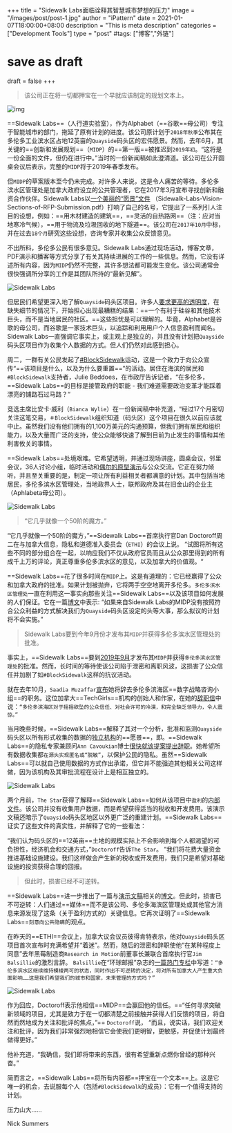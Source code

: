 +++
title = "Sidewalk Labs面临诠释其智慧城市梦想的压力"
image = "/images/post/post-1.jpg"
author = "iPattern"
date = 2021-01-07T18:00:00+08:00
description = "This is meta description"
categories = ["Development Tools"]
type = "post"
#tags: ["博客","外链"]
# save as draft
draft = false
+++


> 该公司正在将一切都押宝在一个早就应该制定的规划文本上。



![img](https://o.aolcdn.com/images/dims?quality=85&image_uri=https%3A%2F%2Fo.aolcdn.com%2Fimages%2Fdims%3Fresize%3D2000%252C2000%252Cshrink%26image_uri%3Dhttps%253A%252F%252Fs.yimg.com%252Fos%252Fcreatr-uploaded-images%252F2019-04%252Fc926ad20-56e7-11e9-967e-671fa2b46ad1%26client%3Da1acac3e1b3290917d92%26signature%3D34e243f1f8dd30998bf8bc5e8681344b675ba424&client=amp-blogside-v2&signature=612deb0edb834504cd14dbdc16c9bb7ff4dc8e3b)



==Sidewalk Labs==（人行道实验室），作为Alphabet（==谷歌==母公司）专注于智能城市的部门，拖延了原有计划的进度。该公司原计划于`2018年秋季`公布其在多伦多工业滨水区占地12英亩的`Quayside`码头区的宏伟愿景。然而，去年6月，其关键的==创新和发展规划==（`MIDP`）的==第一版==被推迟到`2019年初`。“这将是一份全面的文件，但仍在进行中。”当时的一份新闻稿如此澄清道。该公司在公开圆桌会议后表示，完整的`MIDP`将于2019年春季发布。

但`MIDP`的草案版本至今仍未完成。对许多人来说，这是令人痛苦的等待。多伦多滨水区管理处是加拿大政府设立的公共管理者，它在2017年3月宣布寻找创新和融资合作伙伴。Sidewalk Labs以[一个美丽的“愿景”文件](https://sidewalktoronto.ca/wp-content/uploads/2017/10/Sidewalk-Labs-Vision-Sections-of-RFP-Submission.pdf) （Sidewalk-Labs-Vision-Sections-of-RFP-Submission.pdf）打响了自己的名号，它提出了一系列引人注目的设想，例如：==用木材建造的建筑==，==灵活的自热路网==（注：应对当地寒冷气候），==用于物流及垃圾回收的地下隧道==。该公司在`2017年10月`中标，并在过去`18个月`研究这些设想，咨询专家并收集公众反馈意见。

不出所料，多伦多公民有很多意见。Sidewalk Labs通过现场活动，博客文章，PDF演示和播客等方式分享了有关其持续进展的工作的一些信息。然而，它没有详述所有内容，因为`MIDP`仍然不完整，其许多想法都可能发生变化。该公司通常会很快强调所分享的工作是其团队所持的“最新见解”。

![Sidewalk Labs](https://o.aolcdn.com/images/dims?resize=2000%2C2000%2Cshrink&image_uri=https%3A%2F%2Fs.yimg.com%2Fos%2Fcreatr-uploaded-images%2F2019-04%2Fab426f50-56e8-11e9-9ffb-5c884f09dab2&client=a1acac3e1b3290917d92&signature=d6fe7b0f0ef25f0b2118ae243ca0a45e3c69337b)

但居民们希望更深入地了解`Quayside`码头区项目。许多人[要求更高的透明度](https://www.bbc.co.uk/news/world-us-canada-43493936)，在缺失细节的情况下，开始担心出现最糟糕的结果：==一个有利于硅谷和其他技术巨头，而不是当地居民的社区。==这些担忧是可以理解的。毕竟，Alphabet是谷歌的母公司，而谷歌是一家技术巨头，以追踪和利用用户个人信息盈利而闻名。Sidewalk Labs一直强调它事实上，或主观上是独立的，并且没有计划把`Quayside`码头区项目作为收集个人数据的方式。但人们仍然对此感到担心。

周二，一群有关公民发起了[#BlockSidewalk](https://www.blocksidewalk.ca/)运动，这是一个致力于向公众宣传“==该项目是什么，以及为什么要重置==”的活动。居住在海滨的居民和`#BlockSidewalk`支持者，Julie Beddoes，在市政厅告诉记者，“在多伦多，==Sidewalk Labs==的目标是接管政府的职能 - 我们难道需要政治变革才能踩着漂亮的铺路石过马路？“

竞选主席比安卡·威利（`Bianca Wylie`）在一份新闻稿中补充道，“经过17个月密切关注这笔交易，`＃BlockSidewalk`组织知道（码头区）这个项目在很久以前应该就中止。虽然我们没有他们拥有的1,100万美元的沟通预算，但我们拥有居民和组织能力，以及大量而广泛的支持，使公众能够快速了解到目前为止发生的事情和其他利害攸关的事情。

==Sidewalk Labs==处境艰难。它希望透明，并通过现场讲座，圆桌会议，邻里会议，36人讨论小组，临时活动和[偶尔的原型演示](https://www.engadget.com/2019/03/01/sidewalk-labs-toronto-protoypes-weather/)与公众交流。它正在努力倾听，并且至关重要的是，制定一项让所有利益相关者都满意的计划。其中包括当地居民，多伦多滨水区管理处，当地政界人士，联邦政府及其在旧金山的企业主（Aphlabeta母公司）。

![Sidewalk Labs](https://o.aolcdn.com/images/dims?resize=2000%2C2000%2Cshrink&image_uri=https%3A%2F%2Fs.yimg.com%2Fos%2Fcreatr-uploaded-images%2F2019-04%2F329030f0-56e9-11e9-9eff-cc631c80172c&client=a1acac3e1b3290917d92&signature=0bbb699bf9c1a98100c9e939e5bedabe4d95c278)

> “它几乎就像一个50阶的魔方。”

“它几乎就像一个50阶的魔方，”==Sidewalk Labs==首席执行官Dan Doctoroff周二在与加拿大信息，隐私和道德准入委员会（`ETHI`）的会议上说。 “试图将所有这些不同的部分组合在一起，以响应我们不仅从政府官员而且从公众那里得到的所有成千上万的评论，真正尊重多伦多滨水区的意见，以及加拿大的价值观。“

==Sidewalk Labs==花了很多时间在`MIDP`上。这是有道理的：它已经赢得了公众和加拿大政府的批准。如果计划被抛弃，它将两手空空地离开多伦多。`多伦多滨水区管理处`一直在利用这一事实向那些关注==Sidewalk Labs==以及该项目如何发展的人们保证。它在一篇[博文](https://waterfrontoronto.ca/nbe/portal/waterfront/Home/waterfronthome/newsroom/newsarchive/news/2019/february/waterfront+toronto+statement+on+recent+media+reports+regarding+the+quayside+project)中表示:  “如果来自Sidewalk Labs的MIDP没有按照符合公众利益的方式解决我们为`Quayside`码头区设定的头等大事，那么拟议的计划将不会实施。”

> Sidewalk Labs要到今年9月份才发布其`MIDP`并获得多伦多滨水区管理处的批准。

事实上，==Sidewalk Labs==要到[2019年9月](https://sidewalktoronto.ca/wp-content/uploads/2018/07/Plan-Development-Agreement_July312018_Fully-Executed.pdf)才发布其`MIDP`并获得`多伦多滨水区管理处`的批准。然而，长时间的等待使该公司陷于泄密和离职风波，这损害了公众信任并加剧了如`#BlockSidewalk`这样的抗议活动。

就在去年10月，`Saadia Muzaffar`[宣布](https://motherboard.vice.com/en_us/article/3km74w/google-smart-city-in-toronto-advisor-resigns-data-privacy)她将辞去多伦多滨海区==数字战略咨询小组==的职务。这位加拿大==TechGirls==机构的创始人和作家，在她的[辞职信](https://twitter.com/amandaannroth/status/1047919237917016064)中说：`“多伦多滨海区对于摇摇欲坠的公众信任、对社会许可的冷漠，和完全缺乏领导力，令人震惊。”`

当月晚些时候，==Sidewalk Labs==解释了其对一个分析，批准和监测`Quayside`码头区以所有形式收集的数据的[独立机构](https://medium.com/sidewalk-talk/an-update-on-data-governance-for-sidewalk-toronto-d810245f10f7)的==愿景==，即。==Sidewalk Labs==的隐私专家兼顾问`Ann Cavoukian`博士[很快就该提案提出辞职](https://globalnews.ca/news/4579265/ann-cavoukian-resigns-sidewalk-labs/)。她希望所有数据收集都`在源头实现匿名或“脱敏”`，以保护公民的隐私。虽然==Sidewalk Labs==可以就自己使用数据的方式作出承诺，但它并不能强迫其他相关公司这样做，因为该机构及其审批流程在设计上是相互独立的。

![Sidewalk Labs](https://o.aolcdn.com/images/dims?resize=2000%2C2000%2Cshrink&image_uri=https%3A%2F%2Fs.yimg.com%2Fos%2Fcreatr-uploaded-images%2F2019-04%2Fdc4e79d0-56e9-11e9-87dd-d7dcc797b2ae&client=a1acac3e1b3290917d92&signature=81a8c4878b243bc40265479a51685c1886cffd09)

两个月前，`The Star`获得了解释==Sidewalk Labs==如何从该项目中`盈利`的[内部文件](https://www.thestar.com/news/gta/2019/02/14/googles-sidewalk-labs-plans-massive-expansion-to-waterfront-vision.html?__twitter_impression=true)。该公司并没有收集用户数据，而是希望获得适当的税收和开发费用。该演示文稿还暗示了`Quayside`码头区地区以外更广泛的重建计划。==Sidewalk Labs==证实了这些文件的真实性，并解释了它的一些看法：

“我们认为码头区的==12英亩==土地的规模实际上不会影响到每个人都渴望的可负担性，经济机会和交通方式，”`Doctoroff`告诉`The Star`。 “我们将花费大量资金推进基础设施建设。我们这样做会产生新的税收或开发费用，我们只是希望对基础设施的投资获得合理的回报。

> 但此时，损害已经不可逆转。

==Sidewalk Labs==进一步推出了一篇与[演示文稿](https://sidewalktoronto.ca/wp-content/uploads/2019/02/FEB14-SWTO-Business-Case-Overview.pdf)相关的[博文](https://medium.com/sidewalk-toronto/sidewalk-toronto-project-update-d44738cdb239)。但此时，损害已不可逆转：人们通过==媒体==而不是该公司、多伦多海滨区管理处或其他官方消息来源发现了这条（关于盈利方式的）关键信息。它再次证明了==Sidewalk Labs==`刻意向公共隐瞒`的观点。

在昨天的==ETHI==会议上，加拿大议会议员彼得肯特表示，他对`Quayside`码头区项目首次宣布时充满希望并“着迷”。然而，随后的泄密和辞职使他“在某种程度上同意”去年黑莓制造商`Research in Motion`前董事长兼联合首席执行官`Jim Balsillie`的激烈言辞。 `Balsillie`在“环球邮报”杂志的[一篇热门专栏](https://www.theglobeandmail.com/opinion/article-sidewalk-toronto-is-not-a-smart-city/)中写道：`“多伦多滨水区继续维持模棱两可的状态，同时作出不可逆转的决定，将对所有加拿大人产生重大负面影响……这是我们希望我们的城市和国家，未来管理的方式吗？”`

![Sidewalk Labs](https://o.aolcdn.com/images/dims?resize=2000%2C2000%2Cshrink&image_uri=https%3A%2F%2Fs.yimg.com%2Fos%2Fcreatr-uploaded-images%2F2019-04%2F2a971070-56ea-11e9-9d7f-40ca11bb9b86&client=a1acac3e1b3290917d92&signature=ade4f20a03a6d88a1660aa137705ebe63ee858ea)

作为回应，Doctoroff表示他相信==MIDP==会赢回他的信任。==“任何寻求突破新领域的项目，尤其是致力于在一切都清楚之前接触并获得人们反馈的项目，将自然而然地成为关注和批评的焦点，”==  `Doctoroff`说， “而且，说实话，我们欢迎关注和批评，因为我们非常强烈地相信它会使我们更明智，更敏感，并促使计划最终做得更好。”

他补充道，“我确信，我们即将带来的东西，很有希望重新点燃你曾经的那种兴奋。”

简而言之，==Sidewalk Labs==将所有内容都==押宝在一个文本==上。这是它唯一的机会，去说服每个人（包括`#BlockSidewalk`的成员）：它有一个值得支持的计划。

压力山大……

Nick Summers